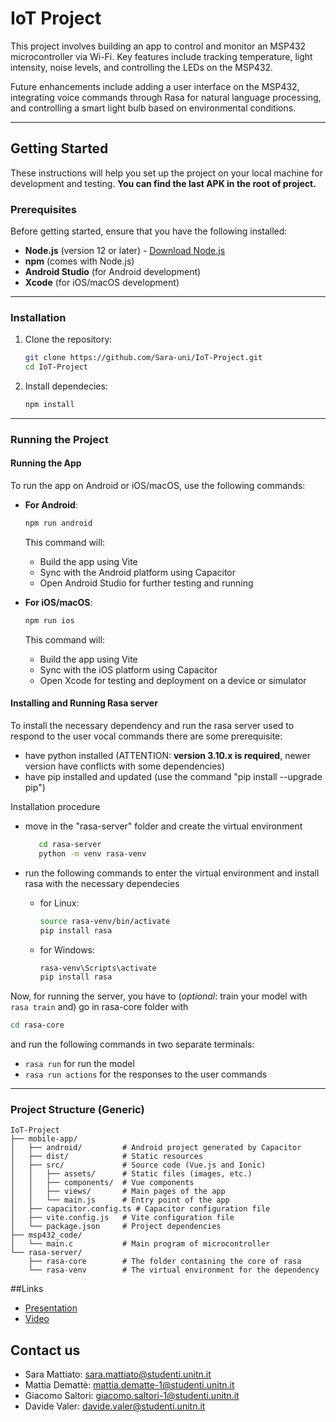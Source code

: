 # IoT Project

This project involves building an app to control and monitor an MSP432 microcontroller via Wi-Fi. Key features include tracking temperature, light intensity, noise levels, and controlling the LEDs on the MSP432.

Future enhancements include adding a user interface on the MSP432, integrating voice commands through Rasa for natural language processing, and controlling a smart light bulb based on environmental conditions.

---

## Getting Started

These instructions will help you set up the project on your local machine for development and testing.
**You can find the last APK in the root of project.**

### Prerequisites

Before getting started, ensure that you have the following installed:

- **Node.js** (version 12 or later) - [Download Node.js](https://nodejs.org/)
- **npm** (comes with Node.js)
- **Android Studio** (for Android development)
- **Xcode** (for iOS/macOS development)

---

### Installation

1. Clone the repository:

   ```bash
   git clone https://github.com/Sara-uni/IoT-Project.git
   cd IoT-Project
   ```

2. Install dependecies:

   ```bash
   npm install
   ```
---

### Running the Project

#### Running the App

To run the app on Android or iOS/macOS, use the following commands:

- **For Android**:

   ```bash
   npm run android
   ```

   This command will:
   - Build the app using Vite
   - Sync with the Android platform using Capacitor
   - Open Android Studio for further testing and running

- **For iOS/macOS**:

   ```bash
   npm run ios
   ```

   This command will:
   - Build the app using Vite
   - Sync with the iOS platform using Capacitor
   - Open Xcode for testing and deployment on a device or simulator

#### Installing and Running Rasa server

To install the necessary dependency and run the rasa server used to respond to the user vocal commands there are some prerequisite:
- have python installed (ATTENTION: **version 3.10.x is required**, newer version have conflicts with some dependencies)
- have pip installed and updated (use the command "pip install --upgrade pip")

Installation procedure
- move in the "rasa-server" folder and create the virtual environment
   ```bash
      cd rasa-server
      python -m venv rasa-venv
   ```

- run the following commands to enter the virtual environment and install rasa with the necessary dependecies
   - for Linux:
      ```bash
      source rasa-venv/bin/activate
      pip install rasa
      ```
   - for Windows:
      ```bash
      rasa-venv\Scripts\activate
      pip install rasa
      ```

Now, for running the server, you have to (*optional*: train your model with ```rasa train``` and) go in rasa-core folder with
```bash
cd rasa-core
```
and run the following commands in two separate terminals:
- ```rasa run``` for run the model
- ```rasa run actions``` for the responses to the user commands

---

### Project Structure (Generic)

```
IoT-Project
├── mobile-app/
│   ├── android/         # Android project generated by Capacitor
│   ├── dist/            # Static resources
│   ├── src/             # Source code (Vue.js and Ionic)
│   │   ├── assets/      # Static files (images, etc.)
│   │   ├── components/  # Vue components
│   │   ├── views/       # Main pages of the app
│   │   └── main.js      # Entry point of the app
│   ├── capacitor.config.ts # Capacitor configuration file
│   ├── vite.config.js   # Vite configuration file
│   └── package.json     # Project dependencies
├── msp432_code/
│   └── main.c           # Main program of microcontroller
└── rasa-server/
    ├── rasa-core        # The folder containing the core of rasa
    └── rasa-venv        # The virtual environment for the dependency
```

##Links
- [Presentation](https://www.canva.com/design/DAGe_0WdLVo/Ztw9e-zOjCTN698uUK25cw/view?utm_content=DAGe_0WdLVo&utm_campaign=designshare&utm_medium=link2&utm_source=uniquelinks&utlId=h30a90ed210)
- [Video](https://www.youtube.com/watch?v=IcFuhcX74IY)

## Contact us
- Sara Mattiato: sara.mattiato@studenti.unitn.it
- Mattia Demattè: mattia.dematte-1@studenti.unitn.it
- Giacomo Saltori: giacomo.saltori-1@studenti.unitn.it
- Davide Valer: davide.valer@studenti.unitn.it
